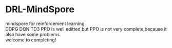# DRL-MindSpore
mindspore for reinforcement learning.\
DDPG DQN TD3 PPO is well editted,but PPO is not very complete,because it also have some problems.\
welcome to completing!
